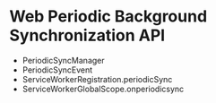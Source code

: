 # Web Periodic Background Synchronization API

- PeriodicSyncManager
- PeriodicSyncEvent
- ServiceWorkerRegistration.periodicSync
- ServiceWorkerGlobalScope.onperiodicsync

